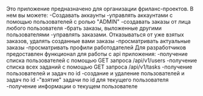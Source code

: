 Это приложение предназначено для организации фриланс-проектов. В нем вы можете:
  -Создавать аккаунты
  -управлять аккаунтами с помощью пользователей с ролью "ADMIN"
  -создавать заказы от лица любого пользователя
  -брать заказы, выложенные другими пользователями
  -управлять заказами. Отказываться от уже взятых заказов, удалять созданные вами заказы
  -просматривать актуальные заказы
  -просматривать профили работодателей
Для разработчиков предоставлен функционал для работы с api приложения:
  -получение списка пользователей с помощью GET запроса /api/v1/users
  -получение списка всех заданий с помощью GET запроса /api/v1/tasks
  -получение пользователей и задач по id
  -создание и удаление пользователей и задач по id
  -"взятие" задачи по id для текущего пользователя 
  -получение информации о текущем пользователе
